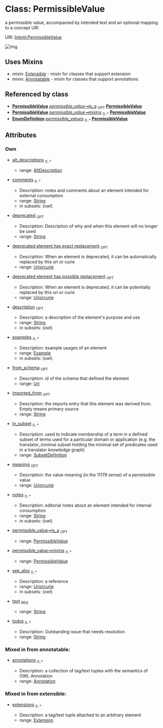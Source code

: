 
# Class: PermissibleValue


a permissible value, accompanied by intended text and an optional mapping to a concept URI

URI: [linkml:PermissibleValue](https://w3id.org/linkml/PermissibleValue)


![img](http://yuml.me/diagram/nofunky;dir:TB/class/[SubsetDefinition],[PermissibleValue]<mixins%200..*-%20[PermissibleValue&#124;text:string;description:string%20%3F;meaning:uriorcurie%20%3F;deprecated:string%20%3F;todos:string%20*;notes:string%20*;comments:string%20*;from_schema:uri%20%3F;imported_from:string%20%3F;see_also:uriorcurie%20*;deprecated_element_has_exact_replacement:uriorcurie%20%3F;deprecated_element_has_possible_replacement:uriorcurie%20%3F],[PermissibleValue]<is_a%200..1-%20[PermissibleValue],[SubsetDefinition]<in_subset%200..*-%20[PermissibleValue],[Example]<examples%200..*-++[PermissibleValue],[AltDescription]<alt_descriptions%200..*-++[PermissibleValue],[EnumDefinition]++-%20permissible_values%200..*>[PermissibleValue],[PermissibleValue]uses%20-.->[Extensible],[PermissibleValue]uses%20-.->[Annotatable],[Extension],[Extensible],[Example],[EnumDefinition],[Annotation],[Annotatable],[AltDescription])

## Uses Mixins

 *  mixin: [Extensible](Extensible.md) - mixin for classes that support extension
 *  mixin: [Annotatable](Annotatable.md) - mixin for classes that support annotations

## Referenced by class

 *  **[PermissibleValue](PermissibleValue.md)** *[permissible_value➞is_a](permissible_value_is_a.md)*  <sub>OPT</sub>
  **[PermissibleValue](PermissibleValue.md)**
 *  **[PermissibleValue](PermissibleValue.md)** *[permissible_value➞mixins](permissible_value_mixins.md)*  <sub>0..*</sub>
  **[PermissibleValue](PermissibleValue.md)**
 *  **[EnumDefinition](EnumDefinition.md)** *[permissible_values](permissible_values.md)*  <sub>0..*</sub>
  **[PermissibleValue](PermissibleValue.md)**

## Attributes


### Own

 * [alt_descriptions](alt_descriptions.md)  <sub>0..*</sub>

     * range: [AltDescription](AltDescription.md)
 * [comments](comments.md)  <sub>0..*</sub>

     * Description: notes and comments about an element intended for external consumption
     * range: [String](String.md)
     * in subsets: (owl)
 * [deprecated](deprecated.md)  <sub>OPT</sub>

     * Description: Description of why and when this element will no longer be used
     * range: [String](String.md)
 * [deprecated element has exact replacement](deprecated_element_has_exact_replacement.md)  <sub>OPT</sub>

     * Description: When an element is deprecated, it can be automatically replaced by this uri or curie
     * range: [Uriorcurie](Uriorcurie.md)
 * [deprecated element has possible replacement](deprecated_element_has_possible_replacement.md)  <sub>OPT</sub>

     * Description: When an element is deprecated, it can be potentially replaced by this uri or curie
     * range: [Uriorcurie](Uriorcurie.md)
 * [description](description.md)  <sub>OPT</sub>

     * Description: a description of the element's purpose and use
     * range: [String](String.md)
     * in subsets: (owl)
 * [examples](examples.md)  <sub>0..*</sub>

     * Description: example usages of an element
     * range: [Example](Example.md)
     * in subsets: (owl)
 * [from_schema](from_schema.md)  <sub>OPT</sub>

     * Description: id of the schema that defined the element
     * range: [Uri](Uri.md)
 * [imported_from](imported_from.md)  <sub>OPT</sub>

     * Description: the imports entry that this element was derived from.  Empty means primary source
     * range: [String](String.md)
 * [in_subset](in_subset.md)  <sub>0..*</sub>

     * Description: used to indicate membership of a term in a defined subset of terms used for a particular domain or application (e.g. the translator_minimal subset holding the minimal set of predicates used in a translator knowledge graph)
     * range: [SubsetDefinition](SubsetDefinition.md)
 * [meaning](meaning.md)  <sub>OPT</sub>

     * Description: the value meaning (in the 11179 sense) of a permissible value
     * range: [Uriorcurie](Uriorcurie.md)
 * [notes](notes.md)  <sub>0..*</sub>

     * Description: editorial notes about an element intended for internal consumption
     * range: [String](String.md)
     * in subsets: (owl)
 * [permissible_value➞is_a](permissible_value_is_a.md)  <sub>OPT</sub>

     * range: [PermissibleValue](PermissibleValue.md)
 * [permissible_value➞mixins](permissible_value_mixins.md)  <sub>0..*</sub>

     * range: [PermissibleValue](PermissibleValue.md)
 * [see_also](see_also.md)  <sub>0..*</sub>

     * Description: a reference
     * range: [Uriorcurie](Uriorcurie.md)
     * in subsets: (owl)
 * [text](text.md)  <sub>REQ</sub>

     * range: [String](String.md)
 * [todos](todos.md)  <sub>0..*</sub>

     * Description: Outstanding issue that needs resolution
     * range: [String](String.md)

### Mixed in from annotatable:

 * [annotations](annotations.md)  <sub>0..*</sub>

     * Description: a collection of tag/text tuples with the semantics of OWL Annotation
     * range: [Annotation](Annotation.md)

### Mixed in from extensible:

 * [extensions](extensions.md)  <sub>0..*</sub>

     * Description: a tag/text tuple attached to an arbitrary element
     * range: [Extension](Extension.md)
